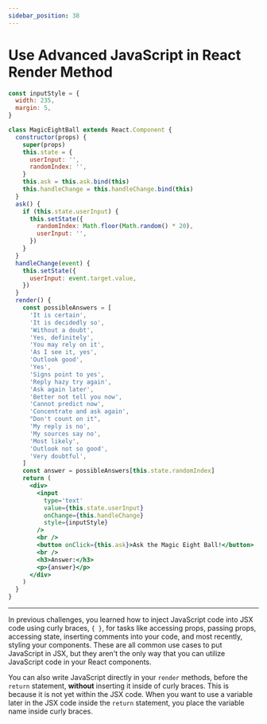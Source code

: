 ```yaml
---
sidebar_position: 38
---
```


# Use Advanced JavaScript in React Render Method

```jsx
const inputStyle = {
  width: 235,
  margin: 5,
}

class MagicEightBall extends React.Component {
  constructor(props) {
    super(props)
    this.state = {
      userInput: '',
      randomIndex: '',
    }
    this.ask = this.ask.bind(this)
    this.handleChange = this.handleChange.bind(this)
  }
  ask() {
    if (this.state.userInput) {
      this.setState({
        randomIndex: Math.floor(Math.random() * 20),
        userInput: '',
      })
    }
  }
  handleChange(event) {
    this.setState({
      userInput: event.target.value,
    })
  }
  render() {
    const possibleAnswers = [
      'It is certain',
      'It is decidedly so',
      'Without a doubt',
      'Yes, definitely',
      'You may rely on it',
      'As I see it, yes',
      'Outlook good',
      'Yes',
      'Signs point to yes',
      'Reply hazy try again',
      'Ask again later',
      'Better not tell you now',
      'Cannot predict now',
      'Concentrate and ask again',
      "Don't count on it",
      'My reply is no',
      'My sources say no',
      'Most likely',
      'Outlook not so good',
      'Very doubtful',
    ]
    const answer = possibleAnswers[this.state.randomIndex]
    return (
      <div>
        <input
          type='text'
          value={this.state.userInput}
          onChange={this.handleChange}
          style={inputStyle}
        />
        <br />
        <button onClick={this.ask}>Ask the Magic Eight Ball!</button>
        <br />
        <h3>Answer:</h3>
        <p>{answer}</p>
      </div>
    )
  }
}
```

---

In previous challenges, you learned how to inject JavaScript code into JSX code using curly braces, `{ }`, for tasks like accessing props, passing props, accessing state, inserting comments into your code, and most recently, styling your components. These are all common use cases to put JavaScript in JSX, but they aren't the only way that you can utilize JavaScript code in your React components.

You can also write JavaScript directly in your `render` methods, before the `return` statement, **without** inserting it inside of curly braces. This is because it is not yet within the JSX code. When you want to use a variable later in the JSX code inside the `return` statement, you place the variable name inside curly braces.
